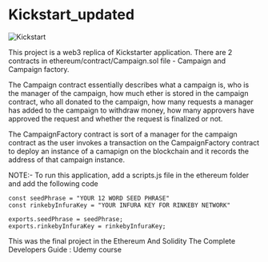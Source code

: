 # Kickstart_updated

![Kickstart](https://user-images.githubusercontent.com/79961524/164913045-b8f7482c-1c31-4b36-abeb-07bd412be3bc.png)

This project is a web3 replica of Kickstarter application.
There are 2 contracts in ethereum/contract/Campaign.sol file - Campaign and Campaign factory.

The Campaign contract essentially describes what a campaign is, who is the manager of the campaign, how much ether is stored in the campaign contract, who all donated to the campaign, how many requests a manager has added to the campaign to withdraw money, how many approvers have approved the request and whether the request is finalized or not.

The CampaignFactory contract is sort of a manager for the campaign contract as the user invokes a transaction on the CampaignFactory contract to deploy an instance of a camapign on the blockchain and it records the address of that campaign instance.

NOTE:- To run this application, add a scripts.js file in the ethereum folder and add the following code

```
const seedPhrase = "YOUR 12 WORD SEED PHRASE"
const rinkebyInfuraKey = "YOUR INFURA KEY FOR RINKEBY NETWORK"

exports.seedPhrase = seedPhrase;
exports.rinkebyInfuraKey = rinkebyInfuraKey;
```

This was the final project in the Ethereum And Solidity The Complete Developers Guide : Udemy course
